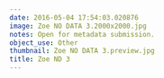 ```yaml
---
date: 2016-05-04 17:54:03.020876
image: Zoe NO DATA 3.2000x2000.jpg
notes: Open for metadata submission.
object_use: Other
thumbnail: Zoe NO DATA 3.preview.jpg
title: Zoe ND 3
---
```


